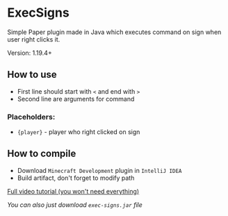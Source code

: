 # ExecSigns
Simple Paper plugin made in Java which executes command on sign when user right clicks it.

Version: 1.19.4+

## How to use
- First line should start with `<` and end with `>`
- Second line are arguments for command

### Placeholders:
- `{player}` - player who right clicked on sign

## How to compile
- Download `Minecraft Development` plugin in `IntelliJ IDEA`
- Build artifact, don't forget to modify path

[Full video tutorial (you won't need everything)](https://www.youtube.com/watch?v=5DBJcz0ceaw)

*You can also just download `exec-signs.jar` file*
